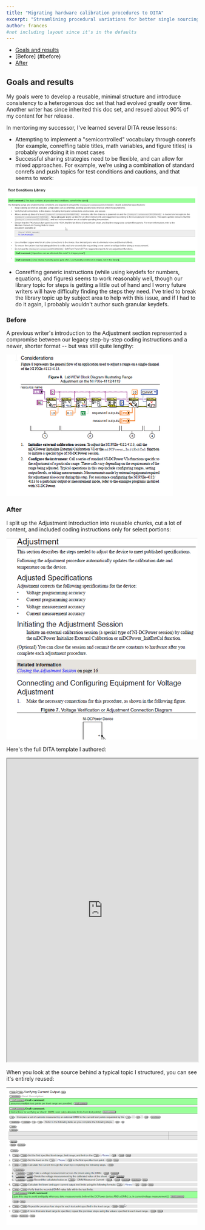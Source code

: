 ```yaml
---
title: "Migrating hardware calibration procedures to DITA"
excerpt: "Streamlining procedural variations for better single sourcing"
author: frances
#not including layout since it's in the defaults
---
```


<!-- toc -->
- [Goals and results](#goals-and-results)
- [Before] (#before)
- [After](#after)
<!-- tocstop -->


## Goals and results

My goals were to develop a reusable, minimal structure and introduce consistency to a heterogenous doc set that had evolved greatly over time.
Another writer has since inherited this doc set, and resued about 90% of my content for her release.


In mentoring my successor, I've learned several DITA reuse lessons:

- Attempting to implement a "semicontrolled" vocabulary through conrefs (for example, conreffing table titles, math variables, and figure titles) is probably overdoing it in most cases
- Successful sharing strategies need to be flexible, and can allow for mixed approaches. For example, we're using a combination of standard conrefs and push topics for test conditions and cautions, and that seems to work:

![conditions library](/assets/images/portfolio/dita_reuse_test_conditions_library.png)

- Conreffing generic instructions (while using keydefs for numbers, equations, and figures) seems to work reasonably well, though our library topic for steps is getting a little out of hand and I worry future writers will have difficulty finding the steps they need. I've tried to break the library topic  up by subject area to help with this issue, and if I had to do it again, I probably wouldn't author such granular keydefs.



### Before 

  A previous writer's introduction to the Adjustment section represented a compromise between our legacy step-by-step coding instructions and a newer, shorter format -- but was still quite lengthy:

  ![Before](/assets/images/portfolio/dita_reuse_adjust_before.png)

### After 

I split up the Adjustment introduction into reusable chunks, cut a lot of content, and included coding instructions only for select portions: 



  ![Before](/assets/images/portfolio/dita_reuse_adjust_after.png)
  
 
Here's the full DITA template I authored:

<iframe src="https://drive.google.com/file/d/18uNb2zUvpzIL6pAgSWgZONeIRnX6vWtn/preview" width="100%" height="800em"></iframe>

When you look at the source behind a typical topic I structured, you can see it's entirely reused:



![Conreffed dita topic](/assets/images/portfolio/dita_reuse_verifying_current_output.png)








